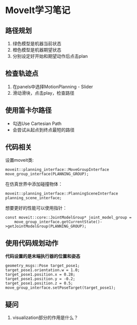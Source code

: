 # MoveIt学习笔记

## 路径规划

1. 绿色模型是机器当前状态
2. 橙色模型是机器期望状态
3. 分别设定好开始和期望动作后点击plan

## 检查轨迹点

1. 在panels中选择MotionPlanning - Slider
2. 滑动滑块，点击play，检查路径

## 使用笛卡尔路径

- 勾选Use Cartesian Path
- 会尝试从起点到终点最短的路径

## 代码相关

设置moveit类:

`moveit::planning_interface::MoveGroupInterface move_group_interface(PLANNING_GROUP);`

在仿真世界中添加碰撞物体：

`moveit::planning_interface::PlanningSceneInterface planning_scene_interface;`

想要更好的性能可以使用指针：

```
const moveit::core::JointModelGroup* joint_model_group =
    move_group_interface.getCurrentState()->getJointModelGroup(PLANNING_GROUP);
```

## 使用代码规划动作

**代码设置的是末端执行器的位置和姿态**

```
geometry_msgs::Pose target_pose1;
target_pose1.orientation.w = 1.0;
target_pose1.position.x = 0.28;
target_pose1.position.y = -0.2;
target_pose1.position.z = 0.5;
move_group_interface.setPoseTarget(target_pose1);
```

## 疑问

1. visualization部分的作用是什么？
